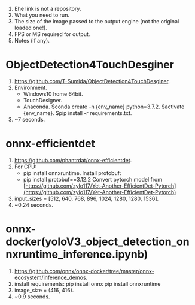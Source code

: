 1. Еhe link is not a repository.
2. What you need to run.
3. The size of the image passed to the output engine (not the original loaded one!).
4. FPS or MS required for output.
5. Notes (if any).

# ObjectDetection4TouchDesginer
1. https://github.com/T-Sumida/ObjectDetection4TouchDesginer.
2. Environment.
   - Windows10 home 64bit.
   - TouchDesigner.
   - Anaconda.
   $conda create -n {env_name} python=3.7.2.
   $activate {env_name}.
   $pip install -r requirements.txt.
4. ~7 seconds.
# onnx-efficientdet
1. https://github.com/phantrdat/onnx-efficientdet.
2. For CPU:
   - pip install onnxruntime.
   Install protobuf: 
   - pip install protobuf==3.12.2
   Convert pytorch model from [https://github.com/zylo117/Yet-Another-EfficientDet-Pytorch](https://github.com/zylo117/Yet-Another-EfficientDet-Pytorch)
3. input_sizes = [512, 640, 768, 896, 1024, 1280, 1280, 1536].
4. ~0.24 seconds.
# onnx-docker(yoloV3_object_detection_onnxruntime_inference.ipynb)
1. https://github.com/onnx/onnx-docker/tree/master/onnx-ecosystem/inference_demos.
2. install requirements:
   pip install onnx
   pip install onnxruntime
3. image_size = (416, 416).
4. ~0.9 seconds.
